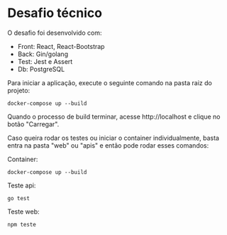 # Desafio técnico 

O desafio foi desenvolvido com:

- Front: React, React-Bootstrap
- Back: Gin/golang
- Test: Jest e Assert
- Db: PostgreSQL

Para iniciar a aplicação, execute o seguinte comando na pasta raiz do projeto:

```
docker-compose up --build
```
Quando o processo de build terminar, acesse http://localhost e clique no botão "Carregar".

Caso queira rodar os testes ou iniciar o container individualmente, basta entra na pasta "web" ou "apis" e então pode rodar esses comandos:

Container:
```
docker-compose up --build
```
Teste api:
```
go test
```
Teste web:
```
npm teste
```
